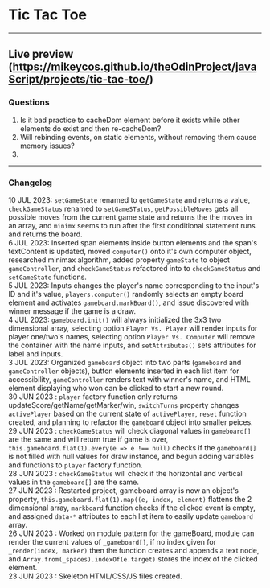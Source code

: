 # Tic Tac Toe
---
Live preview (https://mikeycos.github.io/theOdinProject/javaScript/projects/tic-tac-toe/)
---
### Questions
1. Is it bad practice to cacheDom element before it exists while other elements do exist and then re-cacheDom?
2. Will rebinding events, on static elements, without removing them cause memory issues?
3. 
---
### Changelog
10 JUL 2023: `setGameState` renamed to `getGameState` and returns a value, `checkGameStatus` renamed to `setGameSTatus`, `getPossibleMoves` gets all possible moves from the current game state and returns the the moves in an array, and `minimx` seems to run after the first conditional statement runs and returns the board.  
6 JUL 2023: Inserted span elements inside button elements and the span's textContent is updated, moved `computer()` onto it's own computer object, researched minimax algorithm, added property `gameState` to object `gameController`, and `checkGameStatus` refactored into to `checkGameStatus` and `setGameState` functions.  
5 JUL 2023: Inputs changes the player's name corresponding to the input's ID and it's value, `players.computer()` randomly selects an empty board element and activates `gameboard.markBoard()`, and issue discovered with winner message if the game is a draw.  
4 JUL 2023: `gameboard.init()` will always initialized the 3x3 two dimensional array, selecting option `Player Vs. Player` will render inputs for player one/two's names, selecting option `Player Vs. Computer` will remove the container with the name inputs, and `setAttributes()` sets attributes for label and inputs.  
3 JUL 2023: Organized `gameboard` object into two parts (`gameboard` and `gameController` objects), button elements inserted in each list item for accessibility, `gameController` renders text with winner's name, and HTML element displaying who won can be clicked to start a new round.  
30 JUN 2023 : `player` factory function only returns updateScore/getName/getMarker/win, `switchTurns` property changes `activePlayer` based on the current state of `activePlayer`, `reset` function created, and planning to refactor the `gameboard` object into smaller peices.  
29 JUN 2023 : `checkGameStatus` will check diagonal values in `gameboard[]` are the same and will return true if game is over, `this.gameboard.flat(1).every(e => e !== null)` checks if the `gameboard[]` is not filled with null values for draw instance, and begun adding variables and functions to `player` factory function.  
28 JUN 2023 : `checkGameStatus` will check if the horizontal and vertical values in the `gameboard[]` are the same.  
27 JUN 2023 : Restarted project, gameboard array is now an object's property, `this.gameboard.flat(1).map((e, index, element)` flattens the 2 dimensional array, `markboard` function checks if the clicked event is empty, and assigned `data-*` attributes to each list item to easily update `gameboard` array.  
26 JUN 2023 : Worked on module pattern for the gameBoard, module can render the current values of `_gameboard[]`, if no index given for `_render(index, marker)` then the function creates and appends a text node, and `Array.from(_spaces).indexOf(e.target)` stores the index of the clicked element.  
23 JUN 2023 : Skeleton HTML/CSS/JS files created.  